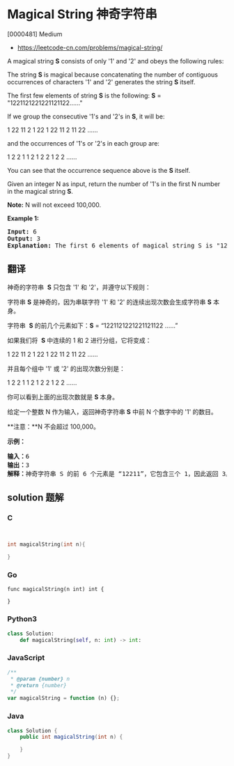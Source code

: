 # Magical String 神奇字符串

[0000481] Medium

- https://leetcode-cn.com/problems/magical-string/

A magical string **S** consists of only '1' and '2' and obeys the following rules:

The string **S** is magical because concatenating the number of contiguous occurrences of characters '1' and '2' generates the string **S** itself.

The first few elements of string **S** is the following: **S** = "1221121221221121122……"

If we group the consecutive '1's and '2's in **S**, it will be:

1 22 11 2 1 22 1 22 11 2 11 22 ......

and the occurrences of '1's or '2's in each group are:

1 2 2 1 1 2 1 2 2 1 2 2 ......

You can see that the occurrence sequence above is the **S** itself.

Given an integer N as input, return the number of '1's in the first N number in the magical string **S**.

**Note:** N will not exceed 100,000.

**Example 1:**

<pre><b>Input:</b> 6
<b>Output:</b> 3
<b>Explanation:</b> The first 6 elements of magical string S is "12211" and it contains three 1's, so return 3.
</pre>

## 翻译

神奇的字符串  **S** 只包含 '1' 和 '2'，并遵守以下规则：

字符串 **S** 是神奇的，因为串联字符 '1' 和 '2' 的连续出现次数会生成字符串 **S** 本身。

字符串  **S** 的前几个元素如下：**S** \= “1221121221221121122 ......”

如果我们将  **S** 中连续的 1 和 2 进行分组，它将变成：

1 22 11 2 1 22 1 22 11 2 11 22 ......

并且每个组中 '1' 或 '2' 的出现次数分别是：

1 2 2 1 1 2 1 2 2 1 2 2 ......

你可以看到上面的出现次数就是 **S** 本身。

给定一个整数 N 作为输入，返回神奇字符串 **S** 中前 N 个数字中的 '1' 的数目。

**注意：**N 不会超过 100,000。

**示例：**

<pre><strong>输入：</strong>6
<strong>输出：</strong>3
<strong>解释：</strong>神奇字符串 S 的前 6 个元素是 “12211”，它包含三个 1，因此返回 3。
</pre>

## solution 题解

### C

```c


int magicalString(int n){

}


```

### Go

```golang
func magicalString(n int) int {

}
```

### Python3

```python
class Solution:
    def magicalString(self, n: int) -> int:

```

### JavaScript

```javascript
/**
 * @param {number} n
 * @return {number}
 */
var magicalString = function (n) {};
```

### Java

```java
class Solution {
    public int magicalString(int n) {

    }
}
```
